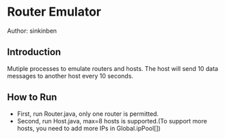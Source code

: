 # Router Emulator
Author: sinkinben
 
## Introduction 
Mutiple processes to emulate routers and hosts. The host will send 10 data messages to another host every 10 seconds. 
 
## How to Run 
* First, run Router.java, only one router is permitted.  
* Second, run Host.java, max=8 hosts is supported.(To support more hosts, you need to add more IPs in Global.ipPool[])  
